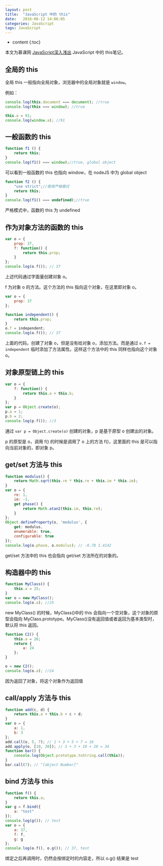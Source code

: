 ```yaml
---
layout: post
title:  "JavaScript 中的 this"
date:   2016-06-12 14:06:05
categories: JavaScript
tags: JavaScript
---
```


* content
{:toc}

本文为慕课网 [JavaScript深入浅出](http://www.imooc.com/learn/277) JavaScript 中的 this笔记。





## 全局的 this

全局 this 一般指向全局对象，浏览器中的全局对象就是 `window`。

例如：


```js
console.log(this.document === document); //true
console.log(this === window); //true

this.a = 91;
console.log(window.a); //91
```

## 一般函数的 this

```js
function f1 () {
    return this;
}
console.log(f1() === window);//true, global object
```

可以看到一般函数的 this 也指向 window，在 nodeJS 中为 global object

```js
function f2 () {
    "use strict";//使用严格模式
    return this;
}
console.log(f1() === undefined);//true
```

严格模式中，函数的 this 为 undefined


## 作为对象方法的函数的 this

```js
var o = {
    prop: 37,
    f: function() {
        return this.prop;
    }
};
console.log(o.f()); // 37
```

上述代码通过字面量创建对象 o。

f 为对象 o 的方法。这个方法的 this 指向这个对象，在这里即对象 o。

```js
var o = {
    prop: 37
};

function independent() {
    return this.prop;
}
o.f = independent;
console.log(o.f()); // 37
```

上面的代码，创建了对象 o，但是没有给对象 o，添加方法。而是通过 `o.f = independent` 临时添加了方法属性。这样这个方法中的 this 同样也指向这个对象 o。

## 对象原型链上的 this

```js
var o = {
    f: function() {
        return this.a + this.b;
    }
};
var p = Object.create(o);
p.a = 1;
p.b = 2;
console.log(p.f()); //3
```

通过 `var p = Object.create(o)` 创建的对象，p 是基于原型 o 创建出的对象。

p 的原型是 o，调用 f() 的时候是调用了 o 上的方法 f()，这里面的 this 是可以指向当前对象的，即对象 p。

## get/set 方法与 this

```js
function modulus() {
    return Math.sqrt(this.re * this.re + this.im * this.im);
}
var o = {
    re: 1,
    im: -1,
    get phase() {
        return Math.atan2(this.im, this.re);
    }
};
Object.defineProperty(o, 'modulus', {
    get: modulus,
    enumerable: true,
    configurable: true
});
console.log(o.phase, o.modulus); // -0.78 1.4142
```

get/set 方法中的 this 也会指向 get/set 方法所在的对象的。

## 构造器中的 this

```js
function MyClass() {
    this.a = 25;
}
var o = new MyClass();
console.log(o.a); //25
```

new MyClass() 的时候，MyClass()中的 this 会指向一个空对象，这个对象的原型会指向 MyClass.prototype。MyClass()没有返回值或者返回为基本类型时，默认将 this 返回。

```js
function C2() {
    this.a = 26;
    return {
        a: 24
    };
}

o = new C2();
console.log(o.a); //24
```

因为返回了对象，将这个对象作为返回值


## call/apply 方法与 this

```js
function add(c, d) {
    return this.a + this.b + c + d;
}
var o = {
    a: 1,
    b: 3
};
add.call(o, 5, 7); // 1 + 3 + 5 + 7 = 16
add.apply(o, [10, 20]); // 1 + 3 + 10 + 20 = 34
function bar() {
    console.log(Object.prototype.toString.call(this));
}
bar.call(7); // "[object Number]"
```

## bind 方法与 this

```js
function f() {
    return this.a;
}
var g = f.bind({
    a: "test"
});
console.log(g()); // test
var o = {
    a: 37,
    f: f,
    g: g
};
console.log(o.f(), o.g()); // 37, test
```

绑定之后再调用时，仍然会按绑定时的内容走，所以 o.g() 结果是 test
